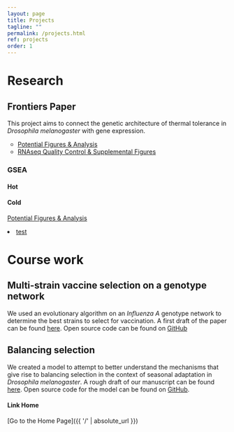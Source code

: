 ```yaml
---
layout: page
title: Projects
tagline: ""
permalink: /projects.html
ref: projects
order: 1
---
```


# Research

## Frontiers Paper

This project aims to connect the genetic architecture of thermal tolerance in _Drosophila melanogaster_ with gene expression.

<ul style="list-style-type:circle;">
  <li><a href="projects/tso_analysis.html" target="_blank" >Potential Figures & Analysis</a></li>
  <li><a href = "projects/whole_body_heat_cold_shock_report.html" target="_blank">RNAseq Quality Control & Supplemental Figures</a></li>
</ul>  

### GSEA

#### Hot


#### Cold

<a href="projects/tso_analysis.html" target="_blank" >Potential Figures & Analysis</a></li>
<li><a href = "projects/frontiers/cold/Project_wg_result1576701776/Project_wg_result1576701776_GSEA/Report_wg_result1576701776.html" target="_blank">test</a>

# Course work

## Multi-strain vaccine selection on a genotype network

We used an evolutionary algorithm on an _Influenza A_ genotype network to determine the best strains to select for vaccination. A first draft of the paper can be found <a href = "projects/Vaccine_Paper.pdf" target="_blank">here</a>. Open source code can be found on <a href = "https://github.com/tsoleary/vaccines" target="_blank">GitHub</a>


## Balancing selection

We created a model to attempt to better understand the mechanisms that give rise to balancing selection in the context of seasonal adaptation in _Drosophila melanogaster_. A rough draft of our manuscript can be found <a href = "projects/season_adapt.pdf" target="_blank">here</a>. Open source code for the model can be found on <a href = "https://github.com/tsoleary/season_adapt" target="_blank">GitHub</a>.

#### Link Home

[Go to the Home Page]({{ '/' | absolute_url }})
